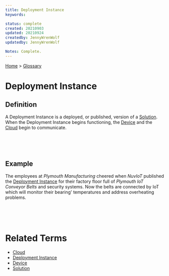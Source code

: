 ```yaml
---
title: Deployment Instance
keywords: 

status: complete
created: 20210903
updated: 20210924
createdby: JennyWrenWolf
updatedby: JennyWrenWolf 

Notes: Complete.
---
```

[Home](../Index.md) > [Glossary](./Index.md)

# Deployment Instance 
## Definition
A Deployment Instance is a deployed, or published, version of a [Solution](./Solution.md).   When the Deployment Instance begins functioning, the [Device](./Device.md) and the [Cloud](./Cloud.md) begin to communicate.

<br>
<br>
<br>

## Example
The employees at *Plymouth Manufacturing* cheered when *NuvIoT* published the [Deployment Instance](./DeploymentInstance.md) for their factory floor full of *Plymouth IoT Conveyor Belts* and security systems.  Now the belts are connected by IoT which will monitor their bearing' temperatures and address overheating problems.

<br>
<br>
<br>

# Related Terms
- [Cloud](./Cloud.md)
- [Deployment Instance](./DeploymentInstance.md)
- [Device](./Device.md)
- [Solution](./Solution.md)